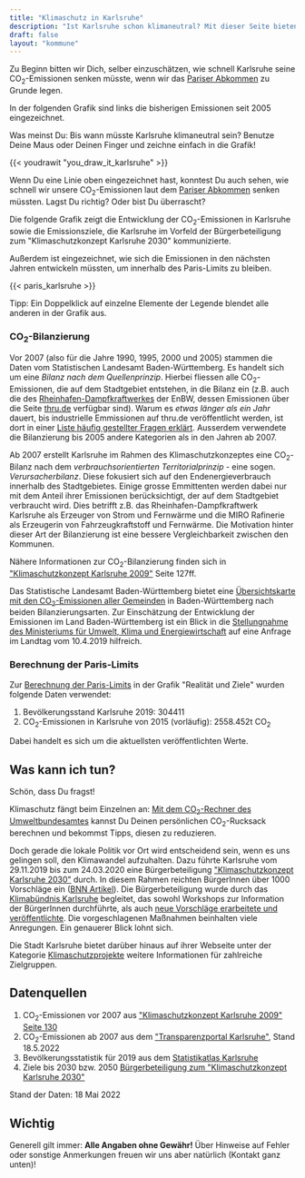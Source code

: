 ```yaml
---
title: "Klimaschutz in Karlsruhe"
description: "Ist Karlsruhe schon klimaneutral? Mit dieser Seite bieten wir interessierten KarlsruherInnen die Möglichkeit, sich schnell und einfach über Klimaschutz in Karlsruhe zu informieren."
draft: false
layout: "kommune"
---
```


Zu Beginn bitten wir Dich, selber einzuschätzen, wie schnell Karlsruhe seine
CO<sub>2</sub>-Emissionen senken müsste, wenn wir das [Pariser Abkommen](../../paris-limits) zu Grunde legen.

In der folgenden Grafik sind links die bisherigen Emissionen seit 2005 eingezeichnet.

Was meinst Du: Bis wann müsste Karlsruhe klimaneutral sein? Benutze Deine Maus oder Deinen Finger und zeichne einfach in die Grafik!

{{< youdrawit "you_draw_it_karlsruhe" >}}

Wenn Du eine Linie oben eingezeichnet hast, konntest Du auch sehen, wie schnell wir unsere CO<sub>2</sub>-Emissionen laut dem [Pariser Abkommen](../../paris-limits) senken müssten. Lagst Du richtig? Oder bist Du überrascht?

Die folgende Grafik zeigt die Entwicklung der CO<sub>2</sub>-Emissionen in Karlsruhe sowie die Emissionsziele, die Karlsruhe im Vorfeld der Bürgerbeteiligung zum "Klimaschutzkonzept Karlsruhe 2030" kommunizierte.

Außerdem ist eingezeichnet, wie sich die Emissionen in den nächsten Jahren entwickeln müssten, um innerhalb des Paris-Limits zu bleiben.

{{< paris_karlsruhe >}}

Tipp: Ein Doppelklick auf einzelne Elemente der Legende blendet alle anderen in der Grafik aus.

### CO<sub>2</sub>-Bilanzierung

Vor 2007 (also für die Jahre 1990, 1995, 2000 und 2005) stammen die Daten vom Statistischen Landesamt Baden-Württemberg. Es handelt sich um eine *Bilanz nach dem Quellenprinzip*.
Hierbei fliessen alle CO<sub>2</sub>-Emissionen, die auf dem Stadtgebiet entstehen, in die Bilanz ein (z.B. auch die des [Rheinhafen-Dampfkraftwerkes](https://de.wikipedia.org/wiki/Rheinhafen-Dampfkraftwerk_Karlsruhe) der EnBW, dessen Emissionen über die Seite [thru.de](https://www.thru.de/index.php?id=596&currentPag=0&src__resultlist=suche-betriebe&rbObereinheit=1&berichtsjahr=2017&betriebseinrichtung=&vertraulichkeit=2&plz=&ort=karlsruhe&haupttaetigkeit_schluessel=1&flusseinzugsgebiet_schluessel[0]=alle&flusseinzugsgebiet_schluessel[1]=100&flusseinzugsgebiet_schluessel[2]=950&flusseinzugsgebiet_schluessel[3]=500&flusseinzugsgebiet_schluessel[4]=300&flusseinzugsgebiet_schluessel[5]=700&flusseinzugsgebiet_schluessel[6]=600&flusseinzugsgebiet_schluessel[7]=200&flusseinzugsgebiet_schluessel[8]=961&flusseinzugsgebiet_schluessel[9]=965&flusseinzugsgebiet_schluessel[10]=400&eigentuemer_betreiber=&muttergesellschaft=&bs_00=00&bs_01=01&bs_02=02&bs_03=03&bs_04=04&bs_05=05&bs_06=06&bs_07=07&bs_08=08&bs_09=09&bs_10=10&bs_11=11&bs_12=12&bs_13=13&bs_14=14&bs_15=15&bs_16=16&branchengruppe=&taetigkeit=&nace-name=&nace-schluessel=&schadstoffgruppen=&schadstoff=&ks_0=alle&ks_1=1&ks_2=2&ks_3=3&ks_4=&bms_0=alle&bms_1=1&bms_2=2&bms_3=3&rbFrachtBerechnung=1&at_1=&at_2=&staat=&form__searchForm-page-id=429&betriebe__liste-id=603&betriebe__details-jahr=2017&betriebe__details-id=56912&cHash=12c90ef0af636f291ac77b5ec12f658f) verfügbar sind).
Warum es *etwas länger als ein Jahr* dauert, bis industrielle Emmissionen auf thru.de veröffentlicht werden, ist dort in einer [Liste häufig gestellter Fragen erklärt](https://www.thru.de/index.php?id=418#c1148).
Ausserdem verwendete die Bilanzierung bis 2005 andere Kategorien als in den Jahren ab 2007.

Ab 2007 erstellt Karlsruhe im Rahmen des Klimaschutzkonzeptes eine CO<sub>2</sub>-Bilanz nach dem *verbrauchsorientierten Territorialprinzip* - eine sogen. *Verursacherbilanz*.
Diese fokusiert sich auf den Endenergieverbrauch innerhalb des Stadtgebietes.
Einige grosse Emmittenten werden dabei nur mit dem Anteil ihrer Emissionen berücksichtigt, der auf dem Stadtgebiet verbraucht wird.
Dies betrifft z.B. das Rheinhafen-Dampfkraftwerk Karlsruhe als Erzeuger von Strom und Fernwärme und die MIRO Rafinerie als Erzeugerin von Fahrzeugkraftstoff und Fernwärme.
Die Motivation hinter dieser Art der Bilanzierung ist eine bessere Vergleichbarkeit zwischen den Kommunen.

Nähere Informationen zur CO<sub>2</sub>-Bilanzierung finden sich in ["Klimaschutzkonzept Karlsruhe 2009"](https://www.karlsruhe.de/b3/natur_und_umwelt/klimaschutz/klimakonzept/pdf_dateien/HF_sections/content/ZZmYk9MKZfe2na/Klimaschutzkonzept_Karlsruhe_2009.pdf) Seite 127ff.

Das Statistische Landesamt Baden-Württemberg bietet eine [Übersichtskarte mit den CO<sub>2</sub>-Emissionen aller Gemeinden](https://www.statistik-bw.de/Intermaptiv/?re=gemeinde&ags=08212000&i=18204&r=0&g=0001&afk=5&fkt=besetzung&fko=mittel) in Baden-Württemberg nach beiden Bilanzierungsarten.
Zur Einschätzung der Entwicklung der Emissionen im Land Baden-Württemberg ist ein Blick in die [Stellungnahme des Ministeriums für Umwelt, Klima und Energiewirtschaft](https://www.landtag-bw.de/files/live/sites/LTBW/files/dokumente/WP16/Drucksachen/6000/16_6083_D.pdf) auf eine Anfrage im Landtag vom 10.4.2019 hilfreich.

### Berechnung der Paris-Limits

Zur [Berechnung der Paris-Limits](../../paris-limits) in der Grafik "Realität und Ziele" wurden folgende Daten verwendet:

1. Bevölkerungsstand Karlsruhe 2019: 304411
2. CO<sub>2</sub>-Emissionen in Karlsruhe von 2015 (vorläufig): 2558.452t CO<sub>2</sub>

Dabei handelt es sich um die aktuellsten veröffentlichten Werte.

## Was kann ich tun?

Schön, dass Du fragst!

Klimaschutz fängt beim Einzelnen an: [Mit dem CO<sub>2</sub>-Rechner des Umweltbundesamtes](https://uba.co2-rechner.de/de_DE/) kannst Du Deinen persönlichen CO<sub>2</sub>-Rucksack berechnen und bekommst Tipps, diesen zu reduzieren.

Doch gerade die lokale Politik vor Ort wird entscheidend sein, wenn es uns gelingen soll, den Klimawandel aufzuhalten. Dazu führte Karlsruhe vom 29.11.2019 bis zum 24.03.2020 eine Bürgerbeteiligung ["Klimaschutzkonzept Karlsruhe 2030"](https://beteiligung.karlsruhe.de/content/bbv/details/90/) durch. In diesem Rahmen reichten BürgerInnen über 1000 Vorschläge ein ([BNN Artikel](https://bnn.de/lokales/karlsruhe/buerger-reichen-ueber-1-000-vorschlaege-ein-fuer-das-karlsruher-klimaschutzkonzept-2030)). Die Bürgerbeteiligung wurde durch das [Klimabündnis Karlsruhe](https://www.klimabuendnis-karlsruhe.de/) begleitet, das sowohl Workshops zur Information der BürgerInnen durchführte, als auch [neue Vorschläge erarbeitete und veröffentlichte](https://www.klimabuendnis-karlsruhe.de/klimaschutzkonzept-erarbeitete-antraege/). Die vorgeschlagenen Maßnahmen beinhalten viele Anregungen. Ein genauerer Blick lohnt sich.

Die Stadt Karlsruhe bietet darüber hinaus auf ihrer Webseite unter der Kategorie [Klimaschutzprojekte](https://www.karlsruhe.de/b3/natur_und_umwelt/klimaschutz/klimaprojekte.de) weitere Informationen für zahlreiche Zielgruppen.

## Datenquellen

1. CO<sub>2</sub>-Emissionen vor 2007 aus ["Klimaschutzkonzept Karlsruhe 2009" Seite 130](https://www.karlsruhe.de/b3/natur_und_umwelt/klimaschutz/klimakonzept/pdf_dateien/HF_sections/content/ZZmYk9MKZfe2na/Klimaschutzkonzept_Karlsruhe_2009.pdf)
2. CO<sub>2</sub>-Emissionen ab 2007 aus dem ["Transparenzportal Karlsruhe"](https://transparenz.karlsruhe.de/dataset/7306d25b-8b18-445f-9351-6eec030c7753/resource/fd9de911-5142-4083-9d1b-5e09788022b3/download/treibhausgase.csv), Stand 18.5.2022
3. Bevölkerungsstatistik für 2019 aus dem [Statistikatlas Karlsruhe](https://web6.karlsruhe.de/Stadtentwicklung/statistik/atlas/?select=019)
4. Ziele bis 2030 bzw. 2050 [Bürgerbeteiligung zum "Klimaschutzkonzept Karlsruhe 2030"](https://beteiligung.karlsruhe.de/content/bbv/details/90/)

Stand der Daten: 18 Mai 2022

## Wichtig

Generell gilt immer: **Alle Angaben ohne Gewähr!** Über Hinweise auf
Fehler oder sonstige Anmerkungen freuen wir uns aber natürlich (Kontakt ganz unten)!
